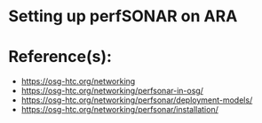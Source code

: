 # Setting up perfSONAR on ARA

# Reference(s):
- https://osg-htc.org/networking
- https://osg-htc.org/networking/perfsonar-in-osg/
- https://osg-htc.org/networking/perfsonar/deployment-models/
- https://osg-htc.org/networking/perfsonar/installation/
